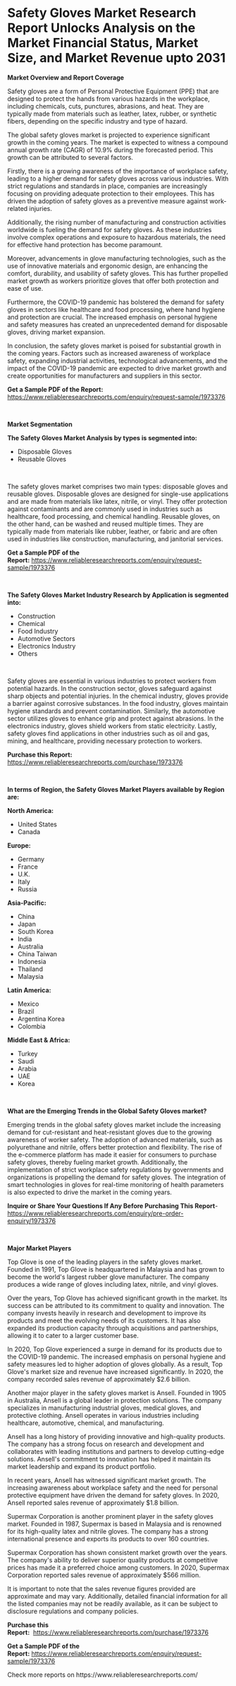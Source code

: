 <p><h1>Safety Gloves Market Research Report Unlocks Analysis on the Market Financial Status, Market Size, and Market Revenue upto 2031</h1></p><p><strong>Market Overview and Report Coverage</strong></p>
<p><p>Safety gloves are a form of Personal Protective Equipment (PPE) that are designed to protect the hands from various hazards in the workplace, including chemicals, cuts, punctures, abrasions, and heat. They are typically made from materials such as leather, latex, rubber, or synthetic fibers, depending on the specific industry and type of hazard.</p><p>The global safety gloves market is projected to experience significant growth in the coming years. The market is expected to witness a compound annual growth rate (CAGR) of 10.9% during the forecasted period. This growth can be attributed to several factors.</p><p>Firstly, there is a growing awareness of the importance of workplace safety, leading to a higher demand for safety gloves across various industries. With strict regulations and standards in place, companies are increasingly focusing on providing adequate protection to their employees. This has driven the adoption of safety gloves as a preventive measure against work-related injuries.</p><p>Additionally, the rising number of manufacturing and construction activities worldwide is fueling the demand for safety gloves. As these industries involve complex operations and exposure to hazardous materials, the need for effective hand protection has become paramount.</p><p>Moreover, advancements in glove manufacturing technologies, such as the use of innovative materials and ergonomic design, are enhancing the comfort, durability, and usability of safety gloves. This has further propelled market growth as workers prioritize gloves that offer both protection and ease of use.</p><p>Furthermore, the COVID-19 pandemic has bolstered the demand for safety gloves in sectors like healthcare and food processing, where hand hygiene and protection are crucial. The increased emphasis on personal hygiene and safety measures has created an unprecedented demand for disposable gloves, driving market expansion.</p><p>In conclusion, the safety gloves market is poised for substantial growth in the coming years. Factors such as increased awareness of workplace safety, expanding industrial activities, technological advancements, and the impact of the COVID-19 pandemic are expected to drive market growth and create opportunities for manufacturers and suppliers in this sector.</p></p>
<p><strong>Get a Sample PDF of the Report:</strong> <a href="https://www.reliableresearchreports.com/enquiry/request-sample/1973376">https://www.reliableresearchreports.com/enquiry/request-sample/1973376</a></p>
<p>&nbsp;</p>
<p><strong>Market Segmentation</strong></p>
<p><strong>The Safety Gloves Market Analysis by types is segmented into:</strong></p>
<p><ul><li>Disposable Gloves</li><li>Reusable Gloves</li></ul></p>
<p>&nbsp;</p>
<p><p>The safety gloves market comprises two main types: disposable gloves and reusable gloves. Disposable gloves are designed for single-use applications and are made from materials like latex, nitrile, or vinyl. They offer protection against contaminants and are commonly used in industries such as healthcare, food processing, and chemical handling. Reusable gloves, on the other hand, can be washed and reused multiple times. They are typically made from materials like rubber, leather, or fabric and are often used in industries like construction, manufacturing, and janitorial services.</p></p>
<p><strong>Get a Sample PDF of the Report:</strong>&nbsp;<a href="https://www.reliableresearchreports.com/enquiry/request-sample/1973376">https://www.reliableresearchreports.com/enquiry/request-sample/1973376</a></p>
<p>&nbsp;</p>
<p><strong>The Safety Gloves Market Industry Research by Application is segmented into:</strong></p>
<p><ul><li>Construction</li><li>Chemical</li><li>Food Industry</li><li>Automotive Sectors</li><li>Electronics Industry</li><li>Others</li></ul></p>
<p>&nbsp;</p>
<p><p>Safety gloves are essential in various industries to protect workers from potential hazards. In the construction sector, gloves safeguard against sharp objects and potential injuries. In the chemical industry, gloves provide a barrier against corrosive substances. In the food industry, gloves maintain hygiene standards and prevent contamination. Similarly, the automotive sector utilizes gloves to enhance grip and protect against abrasions. In the electronics industry, gloves shield workers from static electricity. Lastly, safety gloves find applications in other industries such as oil and gas, mining, and healthcare, providing necessary protection to workers.</p></p>
<p><strong>Purchase this Report:</strong>&nbsp; <a href="https://www.reliableresearchreports.com/purchase/1973376">https://www.reliableresearchreports.com/purchase/1973376</a></p>
<p>&nbsp;</p>
<p><strong>In terms of Region, the Safety Gloves Market Players available by Region are:</strong></p>
<p>
    <p> <strong> North America: </strong>
        <ul>
            <li>United States</li>
            <li>Canada</li>
        </ul>
        </p> 
    <p> <strong> Europe: </strong>
        <ul>
            <li>Germany</li>
            <li>France</li>
            <li>U.K.</li>
            <li>Italy</li>
            <li>Russia</li>
        </ul>
        </p> 
    <p> <strong> Asia-Pacific: </strong>
        <ul>
            <li>China</li>
            <li>Japan</li>
            <li>South Korea</li>
            <li>India</li>
            <li>Australia</li>
            <li>China Taiwan</li>
            <li>Indonesia</li>
            <li>Thailand</li>
            <li>Malaysia</li>
        </ul>
        </p> 
    <p> <strong> Latin America: </strong>
        <ul>
            <li>Mexico</li>
            <li>Brazil</li>
            <li>Argentina Korea</li>
            <li>Colombia</li>
        </ul>
        </p> 
    <p> <strong> Middle East & Africa: </strong>
        <ul>
            <li>Turkey</li>
            <li>Saudi</li>
            <li>Arabia</li>
            <li>UAE</li>
            <li>Korea</li>
        </ul>
    </p>
    </p>
<p>&nbsp;</p>
<p><strong>What are the Emerging Trends in the Global Safety Gloves market?</strong></p>
<p><p>Emerging trends in the global safety gloves market include the increasing demand for cut-resistant and heat-resistant gloves due to the growing awareness of worker safety. The adoption of advanced materials, such as polyurethane and nitrile, offers better protection and flexibility. The rise of the e-commerce platform has made it easier for consumers to purchase safety gloves, thereby fueling market growth. Additionally, the implementation of strict workplace safety regulations by governments and organizations is propelling the demand for safety gloves. The integration of smart technologies in gloves for real-time monitoring of health parameters is also expected to drive the market in the coming years.</p></p>
<p><strong>Inquire or Share Your Questions If Any Before Purchasing This Report</strong>- <a href="https://www.reliableresearchreports.com/enquiry/pre-order-enquiry/1973376">https://www.reliableresearchreports.com/enquiry/pre-order-enquiry/1973376</a></p>
<p>&nbsp;</p>
<p><strong>Major Market Players</strong></p>
<p><p>Top Glove is one of the leading players in the safety gloves market. Founded in 1991, Top Glove is headquartered in Malaysia and has grown to become the world's largest rubber glove manufacturer. The company produces a wide range of gloves including latex, nitrile, and vinyl gloves. </p><p>Over the years, Top Glove has achieved significant growth in the market. Its success can be attributed to its commitment to quality and innovation. The company invests heavily in research and development to improve its products and meet the evolving needs of its customers. It has also expanded its production capacity through acquisitions and partnerships, allowing it to cater to a larger customer base.</p><p>In 2020, Top Glove experienced a surge in demand for its products due to the COVID-19 pandemic. The increased emphasis on personal hygiene and safety measures led to higher adoption of gloves globally. As a result, Top Glove's market size and revenue have increased significantly. In 2020, the company recorded sales revenue of approximately $2.6 billion.</p><p>Another major player in the safety gloves market is Ansell. Founded in 1905 in Australia, Ansell is a global leader in protection solutions. The company specializes in manufacturing industrial gloves, medical gloves, and protective clothing. Ansell operates in various industries including healthcare, automotive, chemical, and manufacturing.</p><p>Ansell has a long history of providing innovative and high-quality products. The company has a strong focus on research and development and collaborates with leading institutions and partners to develop cutting-edge solutions. Ansell's commitment to innovation has helped it maintain its market leadership and expand its product portfolio.</p><p>In recent years, Ansell has witnessed significant market growth. The increasing awareness about workplace safety and the need for personal protective equipment have driven the demand for safety gloves. In 2020, Ansell reported sales revenue of approximately $1.8 billion.</p><p>Supermax Corporation is another prominent player in the safety gloves market. Founded in 1987, Supermax is based in Malaysia and is renowned for its high-quality latex and nitrile gloves. The company has a strong international presence and exports its products to over 160 countries.</p><p>Supermax Corporation has shown consistent market growth over the years. The company's ability to deliver superior quality products at competitive prices has made it a preferred choice among customers. In 2020, Supermax Corporation reported sales revenue of approximately $566 million.</p><p>It is important to note that the sales revenue figures provided are approximate and may vary. Additionally, detailed financial information for all the listed companies may not be readily available, as it can be subject to disclosure regulations and company policies.</p></p>
<p><strong>Purchase this Report:</strong>&nbsp;&nbsp;<a href="https://www.reliableresearchreports.com/purchase/1973376">https://www.reliableresearchreports.com/purchase/1973376</a></p>
<p></p>
<p><strong>Get a Sample PDF of the Report:</strong>&nbsp;<a href="https://www.reliableresearchreports.com/enquiry/request-sample/1973376">https://www.reliableresearchreports.com/enquiry/request-sample/1973376</a></p>
<p>Check more reports on https://www.reliableresearchreports.com/</p>